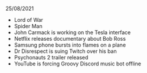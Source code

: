 25/08/2021

- Lord of War
- Spider Man
- John Carmack is working on the Tesla interface
- Netflix releases documentary about Bob Ross
- Samsung phone bursts into flames on a plane
- Dr Disrespect is suing Twitch over his ban
- Psychonauts 2 trailer released
- YouTube is forcing Groovy Discord music bot offline